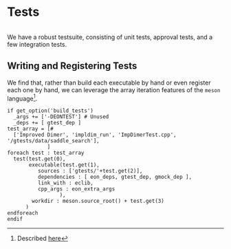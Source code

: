 # Tests

```{versionadded} 2.0
```

We have a robust testsuite, consisting of unit tests, approval tests, and a few
integration tests.

## Writing and Registering Tests

We find that, rather than build each executable by hand or even register each
one by hand, we can leverage the array iteration features of the `meson`
language[^1].

```{code-block} meson
if get_option('build_tests')
  _args += ['-DEONTEST'] # Unused
  _deps += [ gtest_dep ]
test_array = [#
  ['Improved Dimer', 'impldim_run', 'ImpDimerTest.cpp', '/gtests/data/saddle_search'],
             ]
foreach test : test_array
  test(test.get(0),
       executable(test.get(1),
          sources : ['gtests/'+test.get(2)],
          dependencies : [ eon_deps, gtest_dep, gmock_dep ],
          link_with : eclib,
          cpp_args : eon_extra_args
                 ),
        workdir : meson.source_root() + test.get(3)
      )
endforeach
endif
```

[^1]: Described [here](https://click.rgoswami.me/auto-disc-meson-tests)
